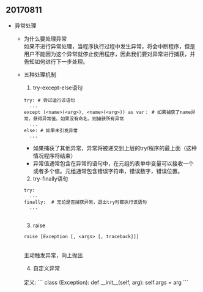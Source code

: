 ## 20170811
- 异常处理
  - 为什么要处理异常
    <br>如果不进行异常处理，当程序执行过程中发生异常，将会中断程序，但是用户不能因为这个异常就停止使用程序，因此我们要对异常进行捕获，并告知如何进行下一步处理。
  - 五种处理机制
    1. try-except-else语句
    ```
    try: # 尝试运行该语句
      ...
    except (<name>(<arg>), <name>(<arg>)) as var： # 如果捕获了name异常，获得异常值。如果没有命名，则捕获所有异常
      ...
    else: # 如果未引发异常
      ...
    ```
    - 如果捕获了其他异常，异常将被递交到上层的try/程序的最上面（这种情况程序将结束）
    - 异常值通常包含在异常的语句中，在元组的表单中变量可以接收一个或者多个值。元组通常包含错误字符串，错误数字，错误位置。

    2. try-finally语句
    ```
    try:
      ...
    finally:  # 无论是否捕获异常，退出try时都执行该语句
      ...
    ```
    <br>

    3. raise
    ```
    raise [Exception [, <args> [, traceback]]]
    ```
    <br>主动触发异常，向上抛出

    4. 自定义异常
    <br>
    定义:
    ```
    class <name>(Exception):
      def __init__(self, arg):
        self.args = arg
    ```
    <br>

